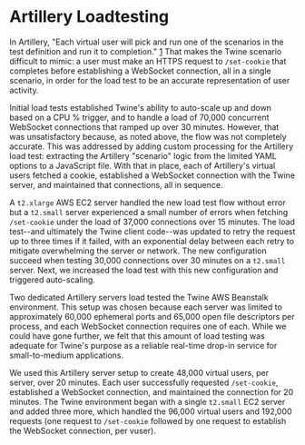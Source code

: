 # Artillery Loadtesting

In Artillery, "Each virtual user will pick and run one of the scenarios in the test definition and run it to completion." [1](https://testerops.com/understanding-artillery-tests) That makes the Twine scenario difficult to mimic: a user must make an HTTPS request to `/set-cookie` that completes before establishing a WebSocket connection, all in a single scenario, in order for the load test to be an accurate representation of user activity.

Initial load tests established Twine's ability to auto-scale up and down based on a CPU % trigger, and to handle a load of 70,000 concurrent WebSocket connections that ramped up over 30 minutes. However, that was unsatisfactory because, as noted above, the flow was not completely accurate. This was addressed by adding custom processing for the Artillery load test: extracting the Artillery "scenario" logic from the limited YAML options to a JavaScript file. With that in place, each of Artillery's virtual users fetched a cookie, established a WebSocket connection with the Twine server, and maintained that connections, all in sequence.

A `t2.xlarge` AWS EC2 server handled the new load test flow without error but a `t2.small` server experienced a small number of errors when fetching `/set-cookie` under the load of 37,000 connections over 15 minutes. The load test--and ultimately the Twine client code--was updated to retry the request up to three times if it failed, with an exponential delay between each retry to mitigate overwhelming the server or network. The new configuration succeed when testing 30,000 connections over 30 minutes on a `t2.small` server. Next, we increased the load test with this new configuration and triggered auto-scaling.

Two dedicated Artillery servers load tested the Twine AWS Beanstalk environment. This setup was chosen because each server was limited to approximately 60,000 ephemeral ports and 65,000 open file descriptors per process, and each WebSocket connection requires one of each. While we could have gone further, we felt that this amount of load testing was adequate for Twine's purpose as a reliable real-time drop-in service for small-to-medium applications.

We used this Artillery server setup to create 48,000 virtual users, per server, over 20 minutes. Each user successfully requested `/set-cookie`, established a WebSocket connection, and maintained the connection for 20 minutes. The Twine environment began with a single `t2.small` EC2 server and added three more, which handled the 96,000 virtual users and 192,000 requests (one request to `/set-cookie` followed by one request to establish the WebSocket connection, per vuser).
